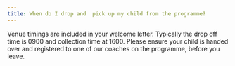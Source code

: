```yaml
---
title: When do I drop and  pick up my child from the programme?
---
```

Venue timings are included in your welcome letter. Typically the drop off time is 0900 and collection time at 1600. Please ensure your child is handed over and registered to one of our coaches on the programme, before you leave.
